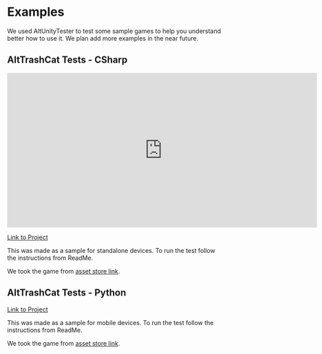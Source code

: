 # Examples

We used AltUnityTester to test some sample games to help you understand better how to use it. We plan add more examples in the near future.




## AltTrashCat Tests - CSharp

<iframe width="720" height="360" src="https://www.youtube.com/embed/tr3_8YawBck" frameborder="0" allow="accelerometer; autoplay; encrypted-media; gyroscope; picture-in-picture" allowfullscreen></iframe>

[Link to Project](https://gitlab.com/altom/altunity/examples/alttrashcat-tests-csharp)

This was made as a sample for standalone devices. To run the test follow the instructions from ReadMe.

We took the game from [asset store link](https://assetstore.unity.com/packages/essentials/tutorial-projects/endless-runner-sample-game-87901).



## AltTrashCat Tests - Python

[Link to Project](https://gitlab.com/altom/altunity/examples/alttrashcat-tests-python)

This was made as a sample for mobile devices. To run the test follow the instructions from ReadMe.

We took the game from [asset store link](https://assetstore.unity.com/packages/essentials/tutorial-projects/endless-runner-sample-game-87901).
